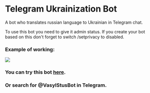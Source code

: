 # Telegram Ukrainization Bot
A bot who translates russian language to Ukrainian in Telegram chat.

To use this bot you need to give it admin status. If you create your bot based on this don't forget to switch /setprivacy to disabled.

### Example of working:
![](https://drive.google.com/uc?export=view&id=10HPN0GIIUCFkQtcgNFDaMblSrVq6SGyr)

### You can try this bot [here](https://t.me/VasylStusBot).
### Or search for @VasylStusBot in Telegram.
